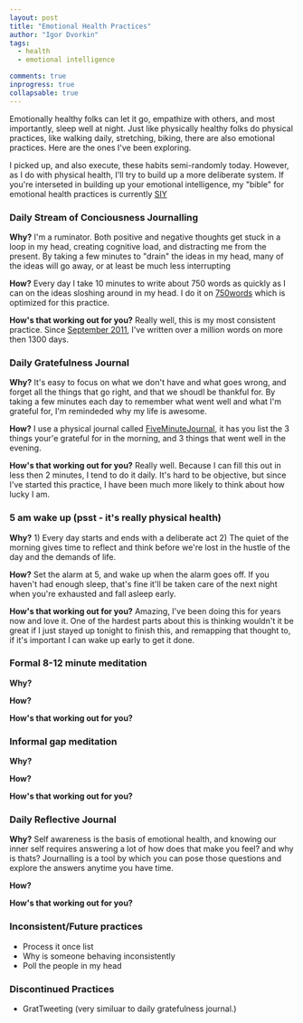 ```yaml
---
layout: post
title: "Emotional Health Practices"
author: "Igor Dvorkin"
tags:
  - health
  - emotional intelligence

comments: true
inprogress: true
collapsable: true
---
```


Emotionally healthy folks can let it go, empathize with others, and most importantly, sleep well at night. Just like physically healthy folks do physical practices, like walking daily, stretching, biking, there are also emotional practices. Here are the ones I've been exploring.

I picked up, and also execute, these habits semi-randomly today. However, as I do with physical health, I'll try to build up a more deliberate system. If you're interseted in building up your emotional intelligence, my "bible" for emotional health practices is currently [SIY](2015-11-25-search-inside-yourself.md)

### Daily Stream of Conciousness Journalling

**Why?** I'm a ruminator. Both positive and negative thoughts get stuck in a loop in my head, creating cognitive load, and distracting me from the present. By taking a few minutes to "drain" the ideas in my head, many of the ideas will go away, or at least be much less interrupting

**How?** Every day I take 10 minutes to write about 750 words as quickly as I can on the ideas sloshing around in my head. I do it on [750words](http://www.750words.com) which is optimized for this practice.

**How's that working out for you?** Really well, this is my most consistent practice. Since [September 2011](http://ighealth.blogspot.com/2012/01/750wordscom.html), I've written over a million words on more then 1300 days.

### Daily Gratefulness Journal

**Why?** It's easy to focus on what we don't have and what goes wrong, and forget all the things that go right, and that we shoudl be thankful for. By taking a few minutes each day to remember what went well and what I'm grateful for, I'm remindeded why my life is awesome.

**How?** I use a physical journal called [FiveMinuteJournal](http://www.FiveMinuteJournal.com), it has you list the 3 things your'e grateful for in the morning, and 3 things that went well in the evening.

**How's that working out for you?** Really well. Because I can fill this out in less then 2 minutes, I tend to do it daily. It's hard to be objective, but since I've started this practice, I have been much more likely to think about how lucky I am.

### 5 am wake up (psst - it's really physical health)

**Why?** 1) Every day starts and ends with a deliberate act 2) The quiet of the morning gives time to reflect and think before we're lost in the hustle of the day and the demands of life.

**How?** Set the alarm at 5, and wake up when the alarm goes off. If you haven't had enough sleep, that's fine it'll be taken care of the next night when you're exhausted and fall asleep early.

**How's that working out for you?** Amazing, I've been doing this for years now and love it. One of the hardest parts about this is thinking wouldn't it be great if I just stayed up tonight to finish this, and remapping that thought to, if it's important I can wake up early to get it done.

### Formal 8-12 minute meditation

**Why?**

**How?**

**How's that working out for you?**

### Informal gap meditation

**Why?**

**How?**

**How's that working out for you?**

### Daily Reflective Journal

**Why?** Self awareness is the basis of emotional health, and knowing our inner self requires answering a lot of how does that make you feel? and why is thats? Journalling is a tool by which you can pose those questions and explore the answers anytime you have time.

**How?**

**How's that working out for you?**

### Inconsistent/Future practices

- Process it once list
- Why is someone behaving inconsistently
- Poll the people in my head

### Discontinued Practices

- GratTweeting (very similuar to daily gratefulness journal.)

